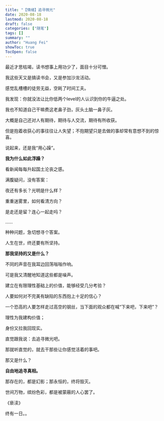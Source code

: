 ```yaml
---
title: "【情绪】追寻微光"
date: 2020-08-18
lastmod: 2020-08-18
draft: false
categories: ["随笔"]
tags: []
summary: ""
author: "Huang Fei"
showToc: true
TocOpen: false
---
```


最近才思枯竭，读书想事上用功少了，面目十分可憎。

我这些天又是搞读书会，又是参加沙龙活动。

感觉乱槽槽的徒劳无益，空耗了时间工夫。

我发现：你就没法让比你低两个level的人认识到你的牛逼之处。

我也不知道自己干嘛费这老鼻子劲，灰头土脑一鼻子灰。

大概是自己还对人有期待，期待与人交流，期待有所收获。

但是抱着收获心的事往往让人失望；不抱期望只是去做的事却常有意想不到的惊喜。

说起来，还是我“用心躁”。

**我为什么如此浮躁？**

看新闻每每升起国土沦丧之感。

满腹疑问，没有答案：

夜还有多长？光明是什么样？

重重迷雾里，如何看清方向？

是走还是留？连心一起走吗？

……

种种问题，急切想寻个答案。

人生在世，终还要有所坚持。

**那我坚持的又是什么？**

不同的声音在我耳边回荡嗡嗡作响。

可是我又清醒地知道这些都是噪声。

建立在有限理性基础上的价值，能够经受几分考验？

人要如何对不完美有缺陷的东西抱上十足的信心？

一个恐高的人要怎样走过高空的钢丝，当下面的观众都在喊“下来吧，下来吧”？

理性为我建构价值；

身份又拉我回现实。

直觉跟我说：去追寻微光吧。

那就听直觉的，就去干那些让你感觉活着的事吧。

那又是什么？

**自由地追寻真相。**

那存在的，都是幻影；那永恒的，终将毁灭。

世间万物，缤纷色彩，都是被蒙蔽的人心罢了。

《亵渎》

终有一日。。